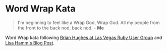 # Word Wrap Kata

> I'm beginning to feel like a Wrap God, Wrap God.
> All my people from the front to the back nod, back nod. - **Me**

Word Wrap kata following [Brian Hughes at Las Vegas Ruby User Group](https://www.youtube.com/watch?v=LznGFLxqmnA) and [Lisa Hamm's Blog Post](http://lisahamm.com/blog/2015/02/12/word-wrap-kata-in-ruby/).
